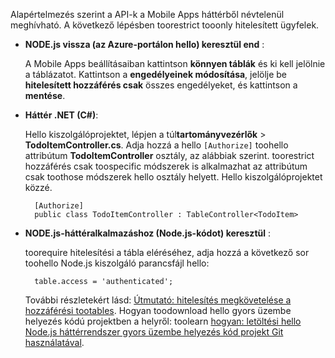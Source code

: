 
Alapértelmezés szerint a API-k a Mobile Apps háttérből névtelenül meghívható. A következő lépésben toorestrict tooonly hitelesített ügyfelek.  

* **NODE.js vissza (az Azure-portálon hello) keresztül end** :  

    A Mobile Apps beállításaiban kattintson **könnyen táblák** és ki kell jelölnie a táblázatot. Kattintson a **engedélyeinek módosítása**, jelölje be **hitelesített hozzáférés csak** összes engedélyeket, és kattintson a **mentése**.
* **Háttér .NET (C#)**:  

    Hello kiszolgálóprojektet, lépjen a túl**tartományvezérlők** > **TodoItemController.cs**. Adja hozzá a hello `[Authorize]` toohello attribútum **TodoItemController** osztály, az alábbiak szerint. toorestrict hozzáférés csak toospecific módszerek is alkalmazhat az attribútum csak toothose módszerek hello osztály helyett. Hello kiszolgálóprojektet közzé.

        [Authorize]
        public class TodoItemController : TableController<TodoItem>

* **NODE.js-háttéralkalmazáshoz (Node.js-kódot) keresztül** :  

    toorequire hitelesítési a tábla eléréséhez, adja hozzá a következő sor toohello Node.js kiszolgáló parancsfájl hello:

        table.access = 'authenticated';

    További részletekért lásd: [Útmutató: hitelesítés megkövetelése a hozzáférési tootables](../articles/app-service-mobile/app-service-mobile-node-backend-how-to-use-server-sdk.md#howto-tables-auth). Hogyan toodownload hello gyors üzembe helyezés kódú projektben a helyről: toolearn [hogyan: letöltési hello Node.js háttérrendszer gyors üzembe helyezés kód projekt Git használatával](../articles/app-service-mobile/app-service-mobile-node-backend-how-to-use-server-sdk.md#download-quickstart).
